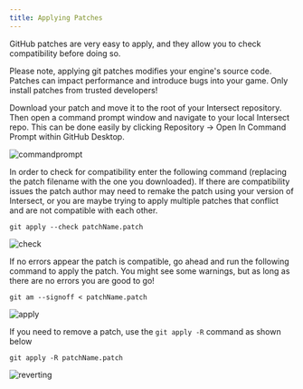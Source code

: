 ```yaml
---
title: Applying Patches
---
```



GitHub patches are very easy to apply, and they allow you to check compatibility before doing so.

Please note, applying git patches modifies your engine's source code. Patches can impact performance and introduce bugs into your game. Only install patches from trusted developers!

Download your patch and move it to the root of your Intersect repository. Then open a command prompt window and navigate to your local Intersect repo. This can be done easily by clicking Repository -> Open In Command Prompt within GitHub Desktop.

![commandprompt](https://www.ascensiongamedev.com/resources/filehost/62ed0b264c03f8d3b61c17195771c044.png)

In order to check for compatibility enter the following command (replacing the patch filename with the one you downloaded). If there are compatibility issues the patch author may need to remake the patch using your version of Intersect, or you are maybe trying to apply multiple patches that conflict and are not compatible with each other.

```
git apply --check patchName.patch
```

![check](https://www.ascensiongamedev.com/resources/filehost/e3e6c8d588a49bd1ef2ebd69c67f115f.png)

If no errors appear the patch is compatible, go ahead and run the following command to apply the patch. You might see some warnings, but as long as there are no errors you are good to go!

```
git am --signoff < patchName.patch
```

![apply](https://www.ascensiongamedev.com/resources/filehost/7fb32c944b7147a3397c8a39e634af1f.png)


If you need to remove a patch, use the ``git apply -R`` command as shown below

```
git apply -R patchName.patch
```

![reverting](https://www.ascensiongamedev.com/resources/filehost/cbd407c31ce1c87beaaea3277e32a788.png)
